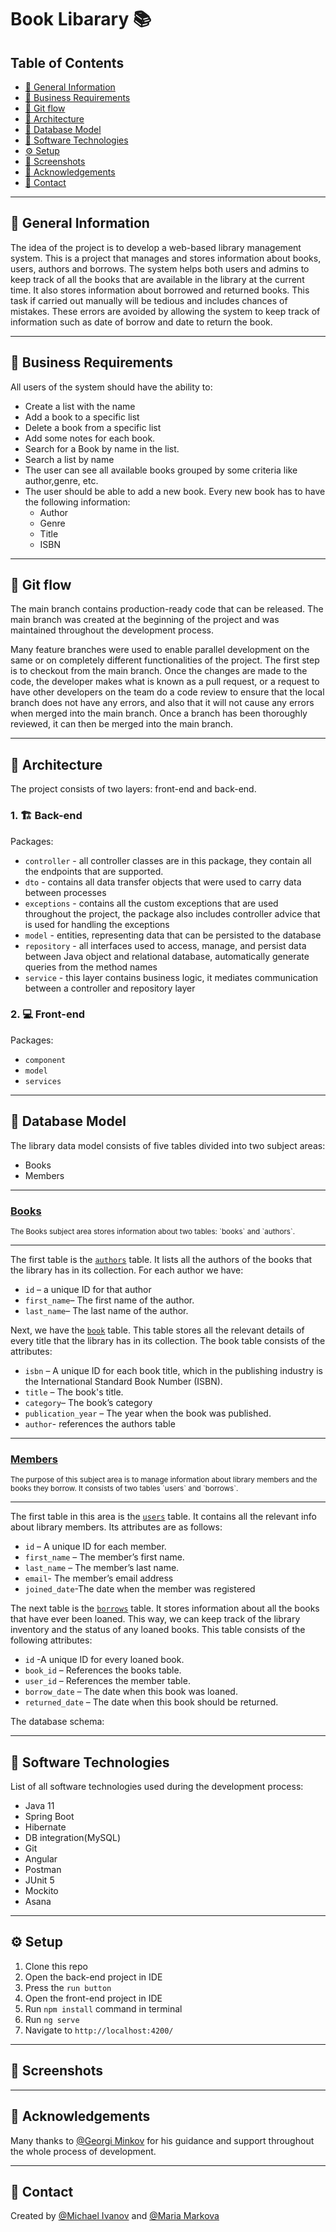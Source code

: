 # Book Libarary 📚

## Table of Contents
  - [🎇 General Information](#-general-information)
  - [📝 Business Requirements](#📝-business-requirements)
  - [🌊 Git flow](#🌊-git-flow)
  - [🏤 Architecture](#🏤-architecture)
  - [📄 Database Model](#📄-database-model)
  - [🔨 Software Technologies](#🔨-software-technologies)
  - [⚙️ Setup](#⚙️-setup)
  - [📸 Screenshots](#📸-screenshots)
  - [🎉 Acknowledgements](#🎉-acknowledgements)
  - [💬 Contact](#💬-contact)
  

---
## 🎇 General Information
The idea of the project is to develop a web-based library management system. This is a project that manages and stores information about books, users, authors and borrows. The system helps both users and admins to keep track of all the books that are available in the library at the current time. It also stores information about borrowed and returned books.  This task if carried out manually will be tedious and includes chances of mistakes. These errors are avoided by allowing the system to keep track of information such as date of borrow and date to return the book.

---
## 📝 Business Requirements
All users of the system should have the ability to:
- Create a list with the name
- Add a book to a specific list
- Delete a book from a specific list
- Add some notes for each book.
- Search for a Book by name in the list.
- Search a list by name
- The user can see all available books grouped by some criteria like author,genre, etc.
- The user should be able to add a new book. Every new book has to have the following information:
    - Author
    - Genre
    - Title
    - ISBN
  
---
## 🌊 Git flow
The main branch contains production-ready code that can be released. The main branch was created at the beginning of the project and was maintained throughout the development process. 

Many feature branches were used to enable parallel development on the same or on completely different functionalities of the project. The first step is to checkout from the main branch. Once the changes are made to the code, the developer makes what is known as a pull request, or a request to have other developers on the team do a code review to ensure that the local branch does not have any errors, and also that it will not cause any errors when merged into the main branch. Once a branch has been thoroughly reviewed, it can then be merged into the main branch.

---
## 🏤 Architecture
The project consists of two layers: front-end and back-end.

### 1. 🏗️ Back-end 
Packages: 
- `controller` - all controller classes are in this package, they contain all the endpoints that are supported.
- `dto` - contains all data transfer objects that were used to carry data between processes
- `exceptions` - contains all the custom exceptions that are used throughout the project, the package also includes controller advice that is used for handling the exceptions
- `model` - entities, representing data that can be persisted to the database
- `repository` - all interfaces used to access, manage, and persist data between Java object and relational database, automatically generate queries from the method names
- `service` - this layer contains business logic, it mediates communication between a controller and repository layer

### 2. 💻 Front-end
Packages:
- `component`
- `model`
- `services` 

---
## 📄 Database Model
The library data model consists of five tables divided into two subject areas: 
- Books
- Members
  
---
### <ins>Books</ins>
<sub>
The Books subject area stores information about two tables: `books` and `authors`.
</sub>

---
The first table is the <ins>`authors`</ins> table. It lists all the authors of the books that the library has in its collection. For each author we have:
- `id` – a unique ID for that author
- `first_name`– The first name of the author.
- `last_name`– The last name of the author.

Next, we have the <ins>`book`</ins> table. This table stores all the relevant details of every title that the library has in its collection. The book table consists of the attributes:
- `isbn` – A unique ID for each book title, which in the publishing industry is the International Standard Book Number (ISBN).
- `title` – The book's title.
- `category`– The book’s category
- `publication_year` – The year when the book was published.
- `author`- references the authors table

---
### <ins>Members</ins>
<sub>
The purpose of this subject area is to manage information about library members and the books they borrow. It consists of two tables `users`
and `borrows`.
</sub>

---
The first table in this area is the <ins>`users`</ins> table. It contains all the relevant info about library members. Its attributes are as follows:
- `id` – A unique ID for each member.
- `first_name` – The member’s first name.
- `last_name` – The member’s last name.
- `email`- The member’s email address
- `joined_date`-The date when the member was registered

The next table is the <ins>`borrows`</ins> table. It stores information about all the books that have ever been loaned. This way, we can keep track of the library inventory and the status of any loaned books. This table consists of the following attributes:
- `id` -A unique ID for every loaned book.
- `book_id` – References the books table.
- `user_id` – References the member table.
- `borrow_date` – The date when this book was loaned.
- `returned_date` – The date when this book should be returned.

The database schema:



---
## 🔨 Software Technologies
List of all software technologies used during the development process:
- Java 11
- Spring Boot
- Hibernate
- DB integration(MySQL)
- Git
- Angular
- Postman
- JUnit 5
- Mockito
- Asana

---
## ⚙️ Setup

1. Clone this repo
2. Open the back-end project in IDE
3. Press the `run button`
4. Open the front-end project in IDE
5. Run `npm install` command in terminal
6. Run `ng serve`
7. Navigate to `http://localhost:4200/`

---
## 📸 Screenshots

---
## 🎉 Acknowledgements
Many thanks to [@Georgi Minkov](https://github.com/GeorgiMinkov) for his guidance and support throughout the whole process of development.

---
## 💬 Contact
Created by [@Michael Ivanov](https://github.com/MishoCode) and [@Maria Markova](https://github.com/mimimkv)

